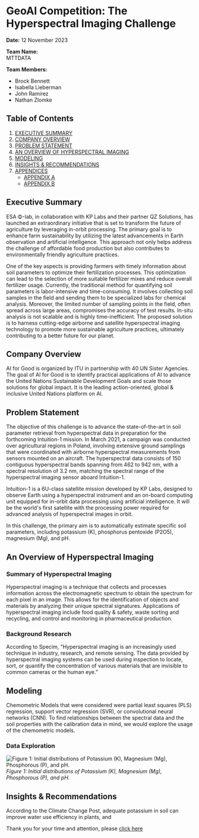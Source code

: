 # GeoAI Competition: The Hyperspectral Imaging Challenge

**Date:** 12 November 2023

**Team Name:**  
MTTDATA

**Team Members:**  
- Brock Bennett
- Isabella Lieberman
- John Ramirez
- Nathan Zlomke

## Table of Contents
1. [EXECUTIVE SUMMARY](#Executive-Summary) 
2. [COMPANY OVERVIEW](#Company-Overview) 
3. [PROBLEM STATEMENT](#Problem-Ptatement)  
4. [AN OVERVIEW OF HYPERSPECTRAL IMAGING](#An-Overview-of-Hyperspectral-Imaging) 
5. [MODELING](#Modeling)  
6. [INSIGHTS & RECOMMENDATIONS](#Insights-Recommendations)  
7. [APPENDICES](#Appendices)  
    - [APPENDIX A](#Appendix-a)  
    - [APPENDIX B](#Appendix-b)


## Executive Summary

ESA Φ-lab, in collaboration with KP Labs and their partner QZ Solutions, has launched an extraordinary initiative that is set to transform the future of agriculture by leveraging in-orbit processing. The primary goal is to enhance farm sustainability by utilizing the latest advancements in Earth observation and artificial intelligence. This approach not only helps address the challenge of affordable food production but also contributes to environmentally friendly agriculture practices.

One of the key aspects is providing farmers with timely information about soil parameters to optimize their fertilization processes. This optimization can lead to the selection of more suitable fertilizer mixes and reduce overall fertilizer usage. Currently, the traditional method for quantifying soil parameters is labor-intensive and time-consuming. It involves collecting soil samples in the field and sending them to be specialized labs for chemical analysis. Moreover, the limited number of sampling points in the field, often spread across large areas, compromises the accuracy of test results. In-situ analysis is not scalable and is highly time-inefficient.
The proposed solution is to harness cutting-edge airborne and satellite hyperspectral imaging technology to promote more sustainable agriculture practices, ultimately contributing to a better future for our planet.

## Company Overview

AI for Good is organized by ITU in partnership with 40 UN Sister Agencies. The goal of AI for Good is to identify practical applications of AI to advance the United Nations Sustainable Development Goals and scale those solutions for global impact. It is the leading action-oriented, global & inclusive United Nations platform on AI.

## Problem Statement

The objective of this challenge is to advance the state-of-the-art in soil parameter retrieval from hyperspectral data in preparation for the forthcoming Intuition-1 mission. In March 2021, a campaign was conducted over agricultural regions in Poland, involving extensive ground samplings that were coordinated with airborne hyperspectral measurements from sensors mounted on an aircraft. The hyperspectral data consists of 150 contiguous hyperspectral bands spanning from 462 to 942 nm, with a spectral resolution of 3.2 nm, matching the spectral range of the hyperspectral imaging sensor aboard Intuition-1.

Intuition-1 is a 6U-class satellite mission developed by KP Labs, designed to observe Earth using a hyperspectral instrument and an on-board computing unit equipped for in-orbit data processing using artificial intelligence. It will be the world's first satellite with the processing power required for advanced analysis of hyperspectral images in orbit.

In this challenge, the primary aim is to automatically estimate specific soil parameters, including potassium (K), phosphorus pentoxide (P2O5), magnesium (Mg), and pH.

## An Overview of Hyperspectral Imaging

### Summary of Hyperspectral Imaging

Hyperspectral imaging is a technique that collects and processes information across the electromagnetic spectrum to obtain the spectrum for each pixel in an image. This allows for the identification of objects and materials by analyzing their unique spectral signatures. Applications of hyperspectral imaging include food quality & safety, waste sorting and recycling, and control and monitoring in pharmaceutical production.

### Background Research

According to Specim, “Hyperspectral imaging is an increasingly used technique in industry, research, and remote sensing. The data provided by hyperspectral imaging systems can be used during inspection to locate, sort, or quantify the concentration of various materials that are invisible to common cameras or the human eye.”

## Modeling

Chemometric Models that were considered were partial least squares (PLS) regression, support vector regression (SVR), or convolutional neural networks (CNN). To find relationships between the spectral data and the soil properties with the calibration data in mind, we would explore the usage of the chemometric models.

### Data Exploration

![Figure 1: Initial distributions of Potassium (K), Magnesium (Mg), Phosphorous (P), and pH.](Figure_1.png)  
_Figure 1: Initial distributions of Potassium (K), Magnesium (Mg), Phosphorous (P), and pH._

## Insights & Recommendations

According to the Climate Change Post, adequate potassium in soil can improve water use efficiency in plants, and

Thank you for your time and attention, please [click here](#Table-Of-Contents)
